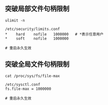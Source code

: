 ## 突破局部文件句柄限制

```shell
ulimit -n

/etc/security/limits.conf
*    hard    nofile   1000000   # *表示任意用户
*    soft    nofile   1000000

# 重启永久生效
```



## 突破全局文件句柄限制

```shell
cat /proc/sys/fs/file-max

/etc/sysctl.conf
fs.file-max = 1000000

# 重启永久生效
```


